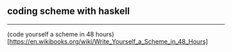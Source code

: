 ## coding scheme with haskell

---

(code yourself a scheme in 48 hours)[https://en.wikibooks.org/wiki/Write_Yourself_a_Scheme_in_48_Hours]
